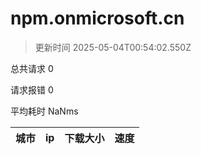 
  # npm.onmicrosoft.cn

  > 更新时间 2025-05-04T00:54:02.550Z
  
  总共请求 0

  请求报错 0

  平均耗时 NaNms

|城市|ip|下载大小|速度|
|-----|----------|---|---|

  